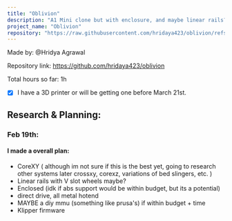 ```yaml
---
title: "Oblivion"
description: "A1 Mini clone but with enclosure, and maybe linear rails? and try a DIY MMU too"
project_name: "Oblivion"
repository: "https://raw.githubusercontent.com/hridaya423/oblivion/refs/heads/master/JOURNAL.md"
---
```

Made by: @Hridya Agrawal

Repository link: https://github.com/hridaya423/oblivion

Total hours so far: 1h

- [X] I have a 3D printer or will be getting one before March 21st.

## Research & Planning:

### Feb 19th:

#### I made a overall plan:
- CoreXY ( although im not sure if this is the best yet, going to research other systems later crossxy, corexz, variations of bed slingers, etc. )
- Linear rails with V slot wheels maybe?
- Enclosed (idk if abs support would be within budget, but its a potential)
- direct drive, all metal hotend
- MAYBE a diy mmu (something like prusa's) if within budget + time 
- Klipper firmware
